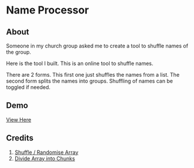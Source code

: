 # Name Processor

## About

Someone in my church group asked me to create a tool to shuffle names of the group.

Here is the tool I built. This is an online tool to shuffle names.

There are 2 forms. This first one just shuffles the names from a list. The second form splits the names into groups. Shuffling of names can be toggled if needed.

## Demo

[View Here](https://davinaleong.github.io/proj-randomise-names/)

## Credits

1. [Shuffle / Randomise Array](https://stackoverflow.com/questions/2450954/how-to-randomize-shuffle-a-javascript-array)
2. [Divide Array into Chunks](https://stackoverflow.com/questions/8495687/split-array-into-chunks)